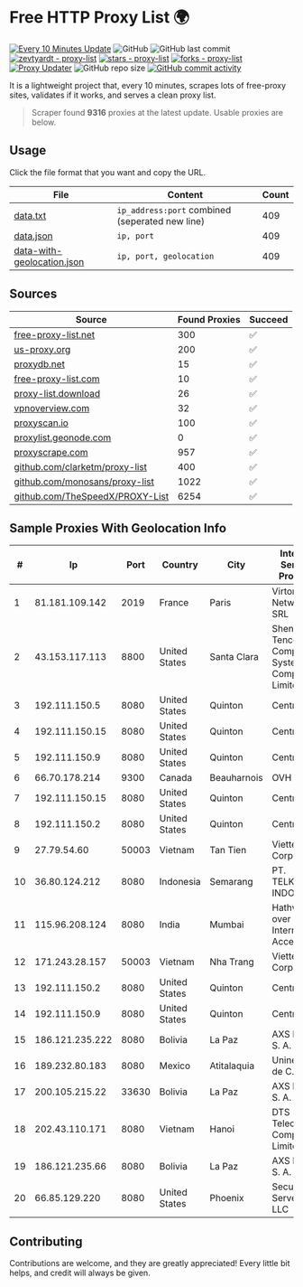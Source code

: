 
# Free HTTP Proxy List 🌍

[![Every 10 Minutes Update](https://github.com/mertguvencli/http-proxy-list/actions/workflows/main.yml/badge.svg?branch=main)](https://github.com/mertguvencli/http-proxy-list/actions/workflows/main.yml)
![GitHub](https://img.shields.io/github/license/mertguvencli/http-proxy-list)
![GitHub last commit](https://img.shields.io/github/last-commit/mertguvencli/http-proxy-list)
[![zevtyardt - proxy-list](https://img.shields.io/static/v1?label=zevtyardt&message=proxy-list&color=blue&logo=github)](https://github.com/zevtyardt/proxy-list "Go to GitHub repo")
[![stars - proxy-list](https://img.shields.io/github/stars/zevtyardt/proxy-list?style=social)](https://github.com/zevtyardt/proxy-list)
[![forks - proxy-list](https://img.shields.io/github/forks/zevtyardt/proxy-list?style=social)](https://github.com/zevtyardt/proxy-list)
[![Proxy Updater](https://github.com/zevtyardt/proxy-list/workflows/Proxy%20Updater/badge.svg)](https://github.com/zevtyardt/proxy-list/actions?query=workflow:"Proxy+Updater")
![GitHub repo size](https://img.shields.io/github/repo-size/zevtyardt/proxy-list)
[![GitHub commit activity](https://img.shields.io/github/commit-activity/m/zevtyardt/proxy-list?logo=commits)](https://github.com/zevtyardt/proxy-list/commits/main)

It is a lightweight project that, every 10 minutes, scrapes lots of free-proxy sites, validates if it works, and serves a clean proxy list.

> Scraper found **9316** proxies at the latest update. Usable proxies are below.

## Usage

Click the file format that you want and copy the URL.

|File|Content|Count|
|----|-------|-----|
|[data.txt](https://raw.githubusercontent.com/mertguvencli/http-proxy-list/main/proxy-list/data.txt)|`ip_address:port` combined (seperated new line)|409|
|[data.json](https://raw.githubusercontent.com/mertguvencli/http-proxy-list/main/proxy-list/data.json)|`ip, port`|409|
|[data-with-geolocation.json](https://raw.githubusercontent.com/mertguvencli/http-proxy-list/main/proxy-list/data-with-geolocation.json)|`ip, port, geolocation`|409|

## Sources

|Source|Found Proxies|Succeed|
|------|-------------|-------|
|[free-proxy-list.net](https://free-proxy-list.net)|300|✅|
|[us-proxy.org](https://www.us-proxy.org)|200|✅|
|[proxydb.net](http://proxydb.net)|15|✅|
|[free-proxy-list.com](https://free-proxy-list.com/?page=&port=&type%5B%5D=http&type%5B%5D=https&up_time=0&search=Search)|10|✅|
|[proxy-list.download](https://www.proxy-list.download/HTTP)|26|✅|
|[vpnoverview.com](https://vpnoverview.com/privacy/anonymous-browsing/free-proxy-servers)|32|✅|
|[proxyscan.io](https://www.proxyscan.io)|100|✅|
|[proxylist.geonode.com](https://proxylist.geonode.com/api/proxy-list?limit=300&page=1&sort_by=lastChecked&sort_type=desc&protocols=http,https)|0|✅|
|[proxyscrape.com](https://api.proxyscrape.com/v2/?request=displayproxies&protocol=http&timeout=10000&country=all&ssl=all&anonymity=all)|957|✅|
|[github.com/clarketm/proxy-list](https://raw.githubusercontent.com/clarketm/proxy-list/master/proxy-list-raw.txt)|400|✅|
|[github.com/monosans/proxy-list](https://raw.githubusercontent.com/monosans/proxy-list/main/proxies/http.txt)|1022|✅|
|[github.com/TheSpeedX/PROXY-List](https://raw.githubusercontent.com/TheSpeedX/PROXY-List/master/http.txt)|6254|✅|


## Sample Proxies With Geolocation Info

|#|Ip|Port|Country|City|Internet Service Provider|
|-|--|----|-------|----|-------------------------|
|1|81.181.109.142|2019|France|Paris|Virtono Networks SRL|
|2|43.153.117.113|8800|United States|Santa Clara|Shenzhen Tencent Computer Systems Company Limited|
|3|192.111.150.5|8080|United States|Quinton|Centrilogic|
|4|192.111.150.15|8080|United States|Quinton|Centrilogic|
|5|192.111.150.9|8080|United States|Quinton|Centrilogic|
|6|66.70.178.214|9300|Canada|Beauharnois|OVH SAS|
|7|192.111.150.15|8080|United States|Quinton|Centrilogic|
|8|192.111.150.2|8080|United States|Quinton|Centrilogic|
|9|27.79.54.60|50003|Vietnam|Tan Tien|Viettel Corporation|
|10|36.80.124.212|8080|Indonesia|Semarang|PT. TELKOM INDONESIA|
|11|115.96.208.124|8080|India|Mumbai|Hathway IP over Cable Internet Access|
|12|171.243.28.157|50003|Vietnam|Nha Trang|Viettel Corporation|
|13|192.111.150.2|8080|United States|Quinton|Centrilogic|
|14|192.111.150.9|8080|United States|Quinton|Centrilogic|
|15|186.121.235.222|8080|Bolivia|La Paz|AXS Bolivia S. A.|
|16|189.232.80.183|8080|Mexico|Atitalaquia|Uninet S.A. de C.V.|
|17|200.105.215.22|33630|Bolivia|La Paz|AXS Bolivia S. A.|
|18|202.43.110.171|8080|Vietnam|Hanoi|DTS Telecom Company Limited|
|19|186.121.235.66|8080|Bolivia|La Paz|AXS Bolivia S. A.|
|20|66.85.129.220|8080|United States|Phoenix|Secured Servers LLC|



## Contributing

Contributions are welcome, and they are greatly appreciated! Every
little bit helps, and credit will always be given.

